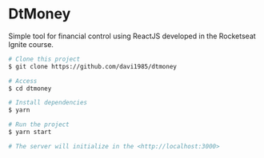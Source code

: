 # DtMoney

Simple tool for financial control using ReactJS developed in the Rocketseat Ignite course.

```bash
# Clone this project
$ git clone https://github.com/davi1985/dtmoney

# Access
$ cd dtmoney

# Install dependencies
$ yarn

# Run the project
$ yarn start

# The server will initialize in the <http://localhost:3000>
```
